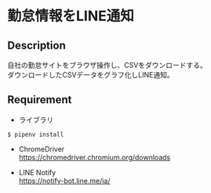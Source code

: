 # 勤怠情報をLINE通知  

## Description
自社の勤怠サイトをブラウザ操作し、CSVをダウンロードする。  
ダウンロードしたCSVデータをグラフ化しLINE通知。

## Requirement
- ライブラリ  
~~~
$ pipenv install
~~~  

- ChromeDriver  
https://chromedriver.chromium.org/downloads

- LINE Notify  
https://notify-bot.line.me/ja/
